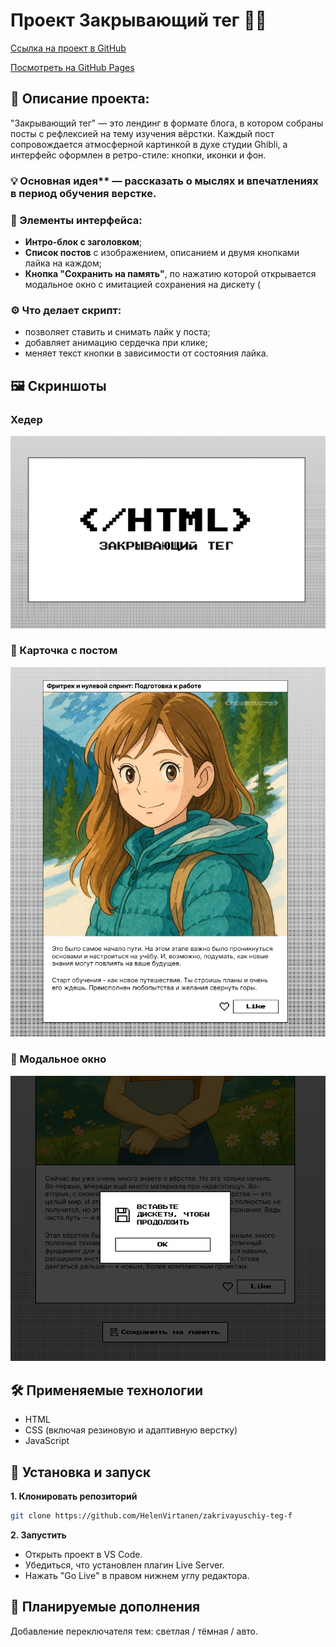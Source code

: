 # Проект Закрывающий тег 🗻🧘

[Ссылка на проект в GitHub](https://github.com/HelenVirtanen/zakrivayuschiy-teg-f)

[Посмотреть на GitHub Pages](https://helenvirtanen.github.io/zakrivayuschiy-teg-f/)

## 📖 Описание проекта: 
"Закрывающий тег" — это лендинг в формате блога, в котором собраны посты с рефлексией на тему изучения вёрстки.
Каждый пост сопровождается атмосферной картинкой в духе студии Ghibli, а интерфейс оформлен в ретро-стиле: кнопки, иконки и фон.

### 💡 __Основная идея__** — рассказать о мыслях и впечатлениях в период обучения верстке.

### 🧩 Элементы интерфейса:
* __Интро-блок с заголовком__;
* __Список постов__ с изображением, описанием и двумя кнопками лайка на каждом;
* __Кнопка "Сохранить на память"__, по нажатию которой открывается модальное окно с имитацией сохранения на дискету (<dialog>);
*__Анимация__ сердечка при лайке для повышения интерактивности.


### ⚙️ Что делает скрипт:
* позволяет ставить и снимать лайк у поста;
* добавляет анимацию сердечка при клике;
* меняет текст кнопки в зависимости от состояния лайка.

## 🖼️ Скриншоты
### Хедер
![Хедер](./screenshots/header.png)

### 📄 Карточка с постом 
![Карточка с постом](./screenshots/post.png)

### 📄 Модальное окно
![Модальное окно](./screenshots/dialog-window.png)

## 🛠️ Применяемые технологии
* HTML
* CSS (включая резиновую и адаптивную верстку)
* JavaScript

## 🚀 Установка и запуск
**1. Клонировать репозиторий**
```bash
git clone https://github.com/HelenVirtanen/zakrivayuschiy-teg-f
```

**2. Запустить**
* Открыть проект в VS Code.
* Убедиться, что установлен плагин Live Server.
* Нажать "Go Live" в правом нижнем углу редактора.

## 🔮 Планируемые дополнения
Добавление переключателя тем: светлая / тёмная / авто.